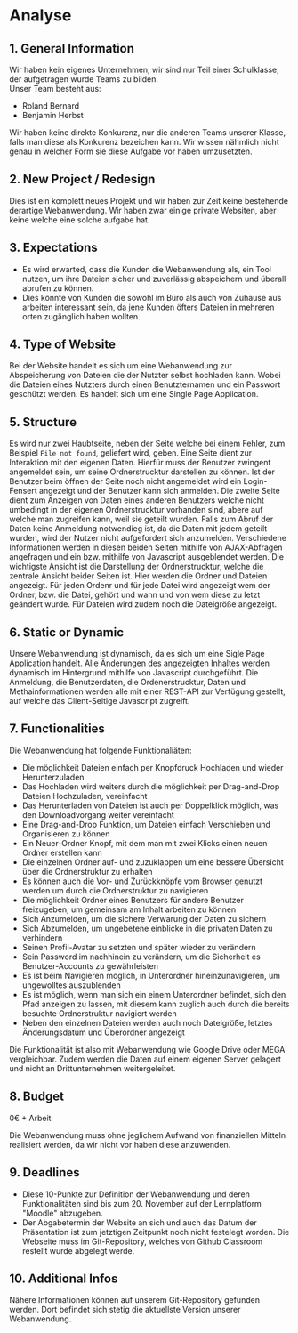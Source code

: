 Analyse
=======

## 1. General Information
Wir haben kein eigenes Unternehmen, wir sind nur Teil einer Schulklasse, der
aufgetragen wurde Teams zu bilden. <br>
Unser Team besteht aus:
- Roland Bernard
- Benjamin Herbst

Wir haben keine direkte Konkurenz, nur die anderen Teams unserer Klasse,
falls man diese als Konkurenz bezeichen kann. Wir wissen nähmlich nicht genau
in welcher Form sie diese Aufgabe vor haben umzusetzten.

## 2. New Project / Redesign
Dies ist ein komplett neues Projekt und wir haben zur Zeit keine bestehende
derartige Webanwendung. Wir haben zwar einige private Websiten, aber keine
welche eine solche aufgabe hat.

## 3. Expectations
- Es wird erwarted, dass die Kunden die Webanwendung als, ein Tool nutzen, um
ihre Dateien sicher und zuverlässig abspeichern und überall abrufen zu können.
- Dies könnte von Kunden die sowohl im Büro als auch von Zuhause aus arbeiten
interessant sein, da jene Kunden öfters Dateien in mehreren orten zugänglich
haben wollten.

## 4. Type of Website
Bei der Website handelt es sich um eine Webanwendung zur Abspeicherung von
Dateien die der Nutzter selbst hochladen kann. Wobei die Dateien eines Nutzters
durch einen Benutzternamen und ein Passwort geschützt werden. Es handelt sich um
eine Single Page Application.

## 5. Structure
Es wird nur zwei Haubtseite, neben der Seite welche bei einem Fehler, zum
Beispiel `File not found`, geliefert wird, geben. Eine Seite dient zur
Interaktion mit den eigenen Daten. Hierfür muss der Benutzer zwingent angemeldet
sein, um seine Ordnerstrucktur darstellen zu können. Ist der Benutzer beim
öffnen der Seite noch nicht angemeldet wird ein Login-Fensert angezeigt und der
Benutzer kann sich anmelden.
Die zweite Seite dient zum Anzeigen von Daten eines anderen Benutzers welche
nicht umbedingt in der eigenen Ordnerstrucktur vorhanden sind, abere auf welche
man zugreifen kann, weil sie geteilt wurden. Falls zum Abruf der Daten keine
Anmeldung notwendieg ist, da die Daten mit jedem geteilt wurden, wird der Nutzer
nicht aufgefordert sich anzumelden.
Verschiedene Informationen werden in diesen beiden Seiten mithilfe von
AJAX-Abfragen angefragen und ein bzw. mithilfe von Javascript ausgeblendet
werden.
Die wichtigste Ansicht ist die Darstellung der Ordnerstrucktur, 
welche die zentrale Ansicht beider Seiten ist. Hier werden die Ordner und
Dateien angezeigt. Für jeden Ordenr und für jede Datei wird angezeigt wem der
Ordner, bzw. die Datei, gehört und wann und von wem diese zu letzt geändert
wurde. Für Dateien wird zudem noch die Dateigröße angezeigt.

## 6. Static or Dynamic
Unsere Webanwendung ist dynamisch, da es sich um eine Sigle Page Application
handelt. Alle Änderungen des angezeigten Inhaltes werden dynamisch im
Hintergrund mithilfe von Javascript durchgeführt. Die Anmeldung, die
Benutzerdaten, die Ordenerstrucktur, Daten und Methainformationen werden alle
mit einer REST-API zur Verfügung gestellt, auf welche das Client-Seitige
Javascript zugreift.

## 7. Functionalities
Die Webanwendung hat folgende Funktionaliäten:
- Die möglichkeit Dateien einfach per Knopfdruck Hochladen und wieder Herunterzuladen
- Das Hochladen wird weiters durch die möglichkeit per Drag-and-Drop Dateien Hochzuladen, vereinfacht
- Das Herunterladen von Dateien ist auch per Doppelklick möglich, was den Downloadvorgang weiter vereinfacht
- Eine Drag-and-Drop Funktion, um Dateien einfach Verschieben und Organisieren zu können
- Ein Neuer-Ordner Knopf, mit dem man mit zwei Klicks einen neuen Ordner erstellen kann
- Die einzelnen Ordner auf- und zuzuklappen um eine bessere Übersicht über die Ordnerstruktur zu erhalten
- Es können auch die Vor- und Zurückknöpfe vom Browser genutzt werden um durch die Ordnerstruktur zu navigieren
- Die möglichkeit Ordner eines Benutzers für andere Benutzer freizugeben, um gemeinsam am Inhalt arbeiten zu können  
- Sich Anzumelden, um die sichere Verwarung der Daten zu sichern
- Sich Abzumelden, um ungebetene einblicke in die privaten Daten zu verhindern  
- Seinen Profil-Avatar zu setzten und später wieder zu verändern
- Sein Password im nachhinein zu verändern, um die Sicherheit es Benutzer-Accounts zu gewährleisten
- Es ist beim Navigieren möglich, in Unterordner hineinzunavigieren, um ungewolltes auszublenden
- Es ist möglich, wenn man sich ein einem Unterordner befindet, sich den Pfad anzeigen zu lassen, mit diesem kann
zuglich auch durch die bereits besuchte Ordnerstruktur navigiert werden
- Neben den einzelnen Dateien werden auch noch Dateigröße, letztes Änderungsdatum und Überordner angezeigt

Die Funktionalität ist also mit Webanwendung wie Google Drive oder MEGA
vergleichbar.
Zudem werden die Daten auf einem eigenen Server gelagert und
nicht an Drittunternehmen weitergeleitet.

## 8. Budget
0€ + Arbeit

Die Webanwendung muss ohne jeglichem Aufwand von finanziellen Mitteln realisiert
werden, da wir nicht vor haben diese anzuwenden.

## 9. Deadlines
- Diese 10-Punkte zur Definition der Webanwendung und deren Funktionalitäten
sind bis zum 20. November auf der Lernplatform "Moodle" abzugeben.
- Der Abgabetermin der Website an sich und auch das Datum der Präsentation ist
zum jetztigen Zeitpunkt noch nicht festelegt worden. Die Webseite muss im
Git-Repository, welches von Github Classroom restellt wurde abgelegt werde.

## 10. Additional Infos
Nähere Informationen können auf unserem Git-Repository gefunden werden. Dort
befindet sich stetig die aktuellste Version unserer Webanwendung.
